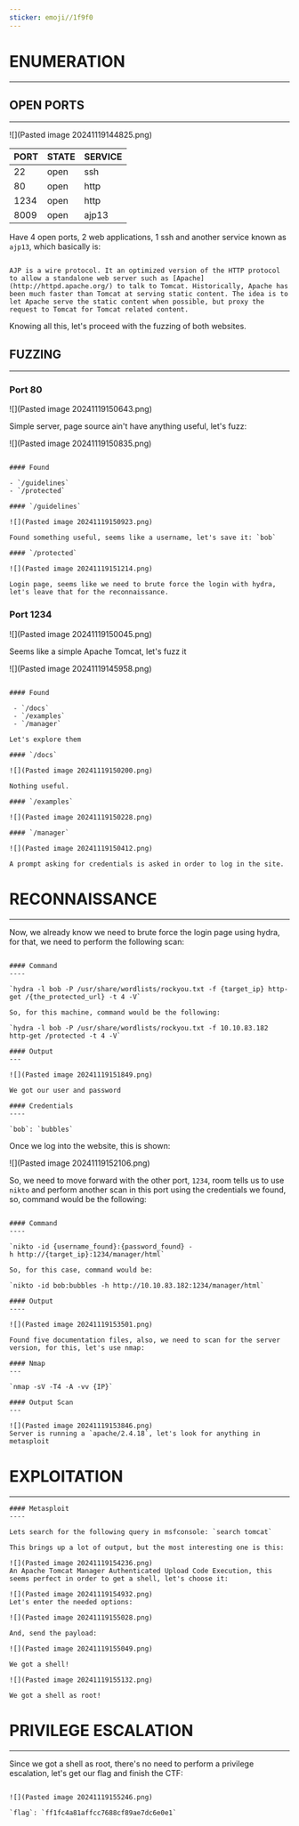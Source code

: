 ```yaml
---
sticker: emoji//1f9f0
---
```


# ENUMERATION
---

## OPEN PORTS
---

![](Pasted image 20241119144825.png)

| PORT | STATE | SERVICE |
| :--- | :---- | :------ |
| 22   | open  | ssh     |
| 80   | open  | http    |
| 1234 | open  | http    |
| 8009 | open  | ajp13   |

Have 4 open ports, 2 web applications, 1 ssh and another service known as `ajp13`, which basically is:

```ad-note

AJP is a wire protocol. It an optimized version of the HTTP protocol to allow a standalone web server such as [Apache](http://httpd.apache.org/) to talk to Tomcat. Historically, Apache has been much faster than Tomcat at serving static content. The idea is to let Apache serve the static content when possible, but proxy the request to Tomcat for Tomcat related content.

```

Knowing all this, let's proceed with the fuzzing of both websites.

## FUZZING
---

### Port 80


![](Pasted image 20241119150643.png)

Simple server, page source ain't have anything useful, let's fuzz:

![](Pasted image 20241119150835.png)

```ad-hint

#### Found

- `/guidelines`
- `/protected`

#### `/guidelines`

![](Pasted image 20241119150923.png)

Found something useful, seems like a username, let's save it: `bob`

#### `/protected`

![](Pasted image 20241119151214.png)

Login page, seems like we need to brute force the login with hydra, let's leave that for the reconnaissance.

```
### Port 1234

![](Pasted image 20241119150045.png)

Seems like a simple Apache Tomcat, let's fuzz it

![](Pasted image 20241119145958.png)

```ad-hint

#### Found

 - `/docs`
 - `/examples`
 - `/manager`

Let's explore them

#### `/docs`

![](Pasted image 20241119150200.png)

Nothing useful.

#### `/examples`

![](Pasted image 20241119150228.png)

#### `/manager`

![](Pasted image 20241119150412.png)

A prompt asking for credentials is asked in order to log in the site.
```



# RECONNAISSANCE
---

Now, we already know we need to brute force the login page using hydra, for that, we need to perform the following scan:

```ad-hint

#### Command
----

`hydra -l bob -P /usr/share/wordlists/rockyou.txt -f {target_ip} http-get /{the_protected_url} -t 4 -V`

So, for this machine, command would be the following:

`hydra -l bob -P /usr/share/wordlists/rockyou.txt -f 10.10.83.182 http-get /protected -t 4 -V`

#### Output
---

![](Pasted image 20241119151849.png)

We got our user and password

#### Credentials
----

`bob`: `bubbles`
```

Once we log into the website, this is shown:

![](Pasted image 20241119152106.png)

So, we need to move forward with the other port, `1234`, room tells us to use `nikto` and perform another scan in this port using the credentials we found, so, command would be the following:

```ad-hint

#### Command
----

`nikto -id {username_found}:{password_found} -h http://{target_ip}:1234/manager/html`

So, for this case, command would be:

`nikto -id bob:bubbles -h http://10.10.83.182:1234/manager/html`

#### Output
----

![](Pasted image 20241119153501.png)

Found five documentation files, also, we need to scan for the server version, for this, let's use nmap:

#### Nmap
---

`nmap -sV -T4 -A -vv {IP}`

#### Output Scan
---

![](Pasted image 20241119153846.png)
Server is running a `apache/2.4.18`, let's look for anything in metasploit

```


# EXPLOITATION
---

```ad-hint
#### Metasploit
----

Lets search for the following query in msfconsole: `search tomcat`

This brings up a lot of output, but the most interesting one is this:

![](Pasted image 20241119154236.png)
An Apache Tomcat Manager Authenticated Upload Code Execution, this seems perfect in order to get a shell, let's choose it:

![](Pasted image 20241119154932.png)
Let's enter the needed options:

![](Pasted image 20241119155028.png)

And, send the payload:

![](Pasted image 20241119155049.png)

We got a shell!

![](Pasted image 20241119155132.png)

We got a shell as root!
```







# PRIVILEGE ESCALATION
---


Since we got a shell as root, there's no need to perform a privilege escalation, let's get our flag and finish the CTF:

```ad-note

![](Pasted image 20241119155246.png)

`flag`: `ff1fc4a81affcc7688cf89ae7dc6e0e1`
```

